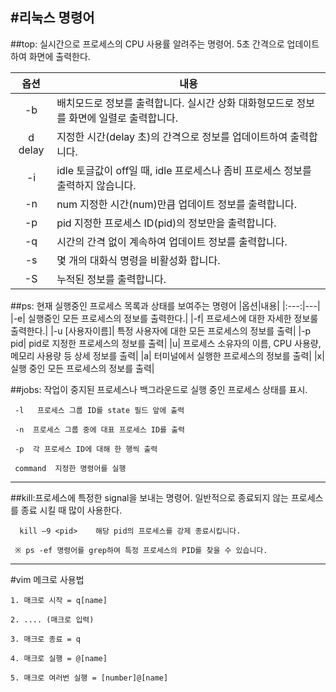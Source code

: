 #리눅스 명령어
---
##top: 실시간으로 프로세스의 CPU 사용률 알려주는 명령어. 5초 간격으로 업데이트하여 화면에 출력한다. 


|옵션|내용|
|:---:|---|
|-b| 배치모드로 정보를 출력합니다. 실시간 상화 대화형모드로 정보를 화면에 일렬로 출력합니다.|
|d delay| 지정한 시간(delay 초)의 간격으로 정보를 업데이트하여 출력합니다.|
|-i| idle	토글값이 off일 때, idle 프로세스나 좀비 프로세스 정보를 출력하지 않습니다.|
|-n| num	지정한 시간(num)만큼 업데이트 정보를 출력합니다.|
|-p| pid	지정한 프로세스 ID(pid)의 정보만을 출력합니다.|
|-q| 시간의 간격 없이 계속하여 업데이트 정보를 출력합니다.|
|-s|	몇 개의 대화식 명령을 비활성화 합니다.|
|-S|	누적된 정보를 출력합니다.|




##ps: 현재 실행중인 프로세스 목록과 상태를 보여주는 명령어
|옵션|내용|
|:---:|---|
|-e| 실행중인 모든 프로세스의 정보를 출력한다.|
|-f| 프로세스에 대한 자세한 정보룰 출력한다.|
|-u [사용자이름]| 특정 사용자에 대한 모든 프로세스의 정보를 출력|
|-p pid| pid로 지정한 프로세스의 정보를 출력|
|u| 프로세스 소유자의 이름, CPU 사용량, 메모리 사용량 등 상세 정보를 출력|
|a| 터미널에서 실행한 프로세스의 정보를 출력|
|x| 실행 중인 모든 프로세스의 정보를 출력|

            


 ##jobs: 작업이 중지된 프로세스나 백그라운드로 실행 중인 프로세스 상태를 표시.
```
 -l   프로세스 그룹 ID를 state 필드 앞에 출력

 -n  프로세스 그룹 중에 대표 프로세스 ID를 출력

 -p  각 프로세스 ID에 대해 한 행씩 출력

 command  지정한 명령어를 실행
```            
---

 ##kill:프로세스에 특정한 signal을 보내는 명령어. 일반적으로 종료되지 않는 프로세스를 종료 시킬 때 많이 사용한다.
```
  kill –9 <pid>    해당 pid의 프로세스를 강제 종료시킵니다.

 ※ ps -ef 명령어를 grep하여 특정 프로세스의 PID를 찾을 수 있습니다.
``` 
---

 #vim 메크로 사용법
```
1. 매크로 시작 = q[name] 

2. .... (매크로 입력)

3. 매크로 종료 = q

4. 매크로 실행 = @[name]

5. 매크로 여러번 실행 = [number]@[name]
```

